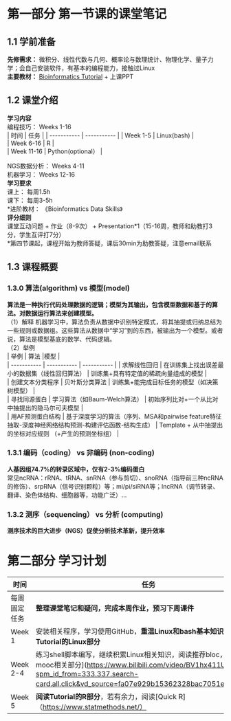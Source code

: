 # 第一部分 第一节课的课堂笔记
## 1.1 学前准备  
**先修需求：** 微积分、线性代数与几何、概率论与数理统计、物理化学、量子力学；会自己安装软件，有基本的编程能力，接触过Linux  
**主要教材：** [Bioinformatics Tutorial](https://book.ncrnalab.org/teaching/) + 上课PPT  

## 1.2 课堂介绍  
**学习内容**  
编程技巧： Weeks 1-16  
| 时间        | 任务        |
| ----------- | ----------- |
| Week 1-5      | Linux(bash)     |  
| Week 6-16   | R   |  
| Week 11-16   | Python(optional）  |  

NGS数据分析： Weeks 4-11   
机器学习： Weeks 12-16  
**学习要求**  
课上： 每周1.5h    
课下： 每周3-5h  
\*进阶教材： 《Bioinformatics Data Skills》  
**评分细则**  
课堂互动问题 + 作业（8-9次） + Presentation*1（15-16周，教师和助教打3分，学生互评打7分）  
\*第四节课起，课程开始为教师答疑，课后30min为助教答疑，注意email联系  

## 1.3 课程概要  
### 1.3.0 算法(algorithm) vs 模型(model)  
**算法是一种执行代码处理数据的逻辑；模型为其输出，包含模型数据和基于的算法。对数据运行算法来创建模型。**  
（1）解释  机器学习中，算法负责从数据中识别特定模式，将其抽提或归纳总结为一些规则或数据组。这些算法从数据中“学习”到的东西，被输出为一个模型。或者说，算法是模型基底的数学、代码逻辑。  
（2）举例  
| 举例        | 算法        |模型       |  
| ----------- | ----------- | ----------- |
| 求解线性回归      | 在训练集上找出误差最小的数据集（线性回归算法）     | 训练集+具有特定值的稀疏向量组成的模型    |    
| 创建文本分类程序      | 贝叶斯分类算法     | 训练集+能完成目标任务的模型（如决策树模型）    |  
| 寻找同源蛋白   | 学习算法（如Baum-Welch算法）  |  初始序列比对+一个从比对中抽提出的隐马尔可夫模型    |  
| 用AF预测蛋白结构  | 基于深度学习的算法（序列、MSA和pairwise feature特征抽取-深度神经网络结构预测-构建评估函数-结构生成） |  Template + 从中抽提出的坐标对应规则 （+产生的预测坐标组） |  

### 1.3.1 编码（coding） vs 非编码 (non-coding)  
**人基因组74.7%的转录区域中，仅有2-3%编码蛋白**  
常见ncRNA：rRNA、tRNA、snRNA（参与剪切）、snoRNA（指导前三种ncRNA的修饰）、srpRNA（信号识别颗粒）等；mi/pi/siRNA等；lncRNA（调节转录、翻译、染色体结构、细胞器等，功能广泛）...

### 1.3.2 测序（sequencing） vs 分析 (computing)  
**测序技术的巨大进步（NGS）促使分析技术革新，提升效率**

# 第二部分 学习计划
| 时间        | 任务        |
| ----------- | ----------- |
| 每周固定任务    | **整理课堂笔记和疑问，完成本周作业，预习下周课件**     |  
| Week 1     | 安装相关程序，学习使用GitHub，**重温Linux和bash基本知识，阅读Tutorial的Linux部分**    |  
| Week 2-4   | 练习shell脚本编写，继续积累Linux相关知识，阅读推荐bloc，观看[北大mooc相关部分](https://www.bilibili.com/video/BV1hx411U7cL/?spm_id_from=333.337.search-card.all.click&vd_source=fa07e929b15362328bac7051e0bd62ee）   |  
| Week 5  |  **阅读Tutorial的R部分**，若有余力，阅读[Quick R]（https://www.statmethods.net/）  |  




